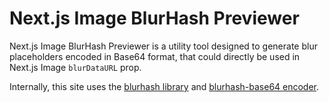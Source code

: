 # Next.js Image BlurHash Previewer

Next.js Image BlurHash Previewer is a utility tool designed to generate blur placeholders encoded in Base64 format, that could directly be used in Next.js Image `blurDataURL` prop.

Internally, this site uses the [blurhash library](https://github.com/woltapp/blurhash/tree/master/TypeScript) and [blurhash-base64 encoder](https://github.com/mcnaveen/blurhash-base64).
